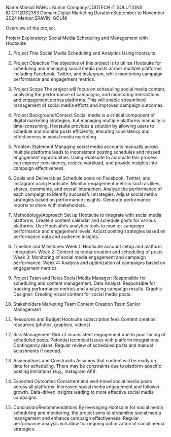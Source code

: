 Name:Mamidi RAHUL Kumar
Company:CODTECH IT SOLUTIONS
ID:CT12DS2353
Domain:Digital Marketing
Duration:September to November 2024
Mentor:SRAVINI GOUNI

Overview of the project

Project Exploratory: Social Media Scheduling and Management with Hootsuite

1. Project Title
Social Media Scheduling and Analytics Using Hootsuite

2. Project Objective
The objective of this project is to utilize Hootsuite for scheduling and managing social media posts across multiple platforms, including Facebook, Twitter, and Instagram, while monitoring campaign performance and engagement metrics.

3. Project Scope
The project will focus on scheduling social media content, analyzing the performance of campaigns, and monitoring interactions and engagement across platforms. This will enable streamlined management of social media efforts and improved campaign outcomes.

4. Project Background/Context
Social media is a critical component of digital marketing strategies, but managing multiple platforms manually is time-consuming. Hootsuite provides a solution by allowing users to schedule and monitor posts efficiently, ensuring consistency and effectiveness in social media marketing.

5. Problem Statement
Managing social media accounts manually across multiple platforms leads to inconsistent posting schedules and missed engagement opportunities. Using Hootsuite to automate this process can improve consistency, reduce workload, and provide insights into campaign effectiveness.

6. Goals and Deliverables
Schedule posts on Facebook, Twitter, and Instagram using Hootsuite.
Monitor engagement metrics such as likes, shares, comments, and overall interaction.
Analyze the performance of each campaign to identify successful strategies.
Adjust social media strategies based on performance insights.
Generate performance reports to share with stakeholders.

7. Methodology/Approach
Set up Hootsuite to integrate with social media platforms.
Create a content calendar and schedule posts for various platforms.
Use Hootsuite’s analytics tools to monitor campaign performance and engagement levels.
Adjust posting strategies based on performance data and audience insights.

8. Timeline and Milestones
Week 1: Hootsuite account setup and platform integration.
Week 2: Content calendar creation and scheduling of posts.
Week 3: Monitoring of social media engagement and campaign performance.
Week 4: Analysis and optimization of campaigns based on engagement metrics.

9. Project Team and Roles
Social Media Manager: Responsible for scheduling and content management.
Data Analyst: Responsible for tracking performance metrics and analyzing campaign results.
Graphic Designer: Creating visual content for social media posts.

10. Stakeholders
Marketing Team
Content Creation Team
Senior Management

11. Resources and Budget
Hootsuite subscription fees
Content creation resources (photos, graphics, videos)

12. Risk Management
Risk of inconsistent engagement due to poor timing of scheduled posts.
Potential technical issues with platform integrations.
Contingency plans: Regular review of scheduled posts and manual adjustments if needed.

13. Assumptions and Constraints
Assumes that content will be ready on time for scheduling.
There may be constraints due to platform-specific posting limitations (e.g., Instagram API).

14. Expected Outcomes
Consistent and well-timed social media posts across all platforms.
Increased social media engagement and follower growth.
Data-driven insights leading to more effective social media campaigns.

15. Conclusion/Recommendations
By leveraging Hootsuite for social media scheduling and monitoring, the project aims to streamline social media management and enhance campaign effectiveness. Regular performance analysis will allow for ongoing optimization of social media strategies.
